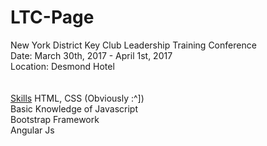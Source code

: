 # LTC-Page
New York District Key Club Leadership Training Conference<br>
Date: March 30th, 2017 - April 1st, 2017<br>
Location: Desmond Hotel<br>
<br>
<br>
<u>Skills</u>
HTML, CSS (Obviously :^])<br>
Basic Knowledge of Javascript<br>
Bootstrap Framework<br>
Angular Js<br>

